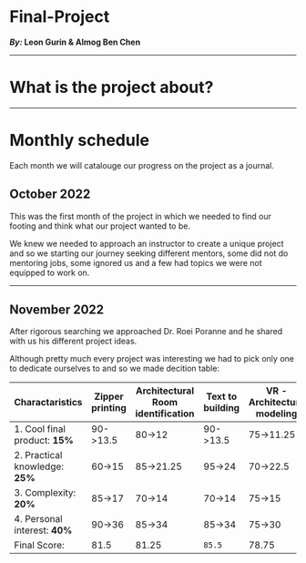 # Final-Project
**_By:_ Leon Gurin & Almog Ben Chen**

___

# What is the project about?

___
# Monthly schedule
Each month we will catalouge our progress on the project as a journal.

## October 2022

This was the first month of the project in which we needed to find our footing and think what our project wanted to be.

We knew we needed to approach an instructor to create a unique project and so we starting our journey seeking different mentors, some did not do mentoring jobs, some ignored us and a few had topics we were not equipped to work on.

___

## November 2022

After rigorous searching we approached Dr. Roei Poranne and he shared with us his different project ideas.

Although pretty much every project was interesting we had to pick only one to dedicate ourselves to and so we made decition table:

<center>

| Charactaristics | Zipper printing | Architectural Room identification | Text to building | VR - Architecture modeling | VR - controlling robots | Redirected Walking |
 | -------- | -------- | -------- | -------- | -------- | -------- | -------- | 
 | 1. Cool final product: **15%** | 90->13.5 | 80->12   | 90->13.5 | 75->11.25 | 65->9.75 | 50->7.5 |  
 | 2. Practical knowledge: **25%**| 60->15   | 85->21.25| 95->24   | 70->22.5  | 70->17.5 | 70->17.5|  
 | 3. Complexity: **20%**         | 85->17   | 70->14   | 70->14   | 75->15    | 80->16   | 75->15  |  
 | 4. Personal interest: **40%**  | 90->36   | 85->34   | 85->34   | 75->30    | 80->32   | 70->28  |  
 | Final Score:                   | 81.5     | 81.25    | `85.5`   | 78.75     | 75.25    | 68      |

</center>

